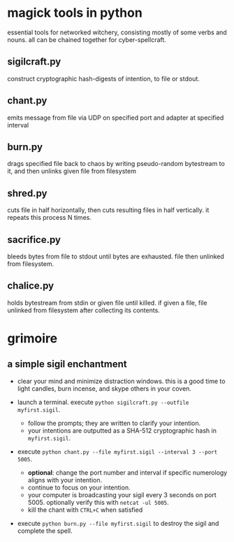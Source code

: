 magick tools in python
======================

essential tools for networked witchery, consisting mostly of some verbs and nouns.
all can be chained together for cyber-spellcraft.

sigilcraft.py
-------------
construct cryptographic hash-digests of intention, to file or stdout.

chant.py
--------
emits message from file via UDP on specified port and adapter at specified interval 

burn.py
-------
drags specified file back to chaos by writing pseudo-random bytestream to it, and then unlinks given file from filesystem

shred.py
--------
cuts file in half horizontally, then cuts resulting files in half vertically. it repeats this process N times.

sacrifice.py
------------
bleeds bytes from file to stdout until bytes are exhausted. file then unlinked from filesystem.

chalice.py
----------
holds bytestream from stdin or given file until killed. if given a file, file unlinked from filesystem after collecting its contents.

grimoire 
========

a simple sigil enchantment
--------------------------
+ clear your mind and minimize distraction windows. this is a good time to light candles, burn incense, and skype others in your coven.

+ launch a terminal. execute `python sigilcraft.py --outfile myfirst.sigil`. 
	+ follow the prompts; they are written to clarify your intention.
	+ your intentions are outputted as a SHA-512 cryptographic hash in `myfirst.sigil`.

+ execute `python chant.py --file myfirst.sigil --interval 3 --port 5005`. 
	+ **optional**: change the port number and interval if specific numerology aligns with your intention.
	+ continue to focus on your intention.
	+ your computer is broadcasting your sigil every 3 seconds on port 5005. optionally verify this with `netcat -ul 5005`. 
	+ kill the chant with `CTRL+C` when satisfied

+ execute `python burn.py --file myfirst.sigil` to destroy the sigil and complete the spell.
